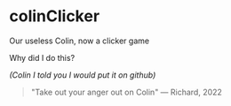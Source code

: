 # colinClicker
Our useless Colin, now a clicker game

Why did I do this?

*(Colin I told you I would put it on github)*

> "Take out your anger out on Colin" — Richard, 2022

